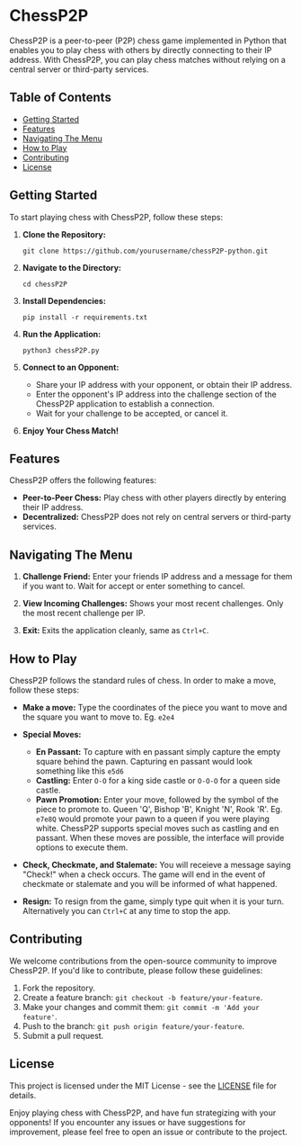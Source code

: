 # ChessP2P

ChessP2P is a peer-to-peer (P2P) chess game implemented in Python that enables you to play chess with others by directly connecting to their IP address. With ChessP2P, you can play chess matches without relying on a central server or third-party services.

## Table of Contents
- [Getting Started](#getting-started)
- [Features](#features)
- [Navigating The Menu](#navigating-the-menu)
- [How to Play](#how-to-play)
- [Contributing](#contributing)
- [License](#license)

## Getting Started

To start playing chess with ChessP2P, follow these steps:

1. **Clone the Repository:**
   ```shell
   git clone https://github.com/yourusername/chessP2P-python.git
   ```

2. **Navigate to the Directory:**
   ```shell
   cd chessP2P
   ```

3. **Install Dependencies:**
   ```shell
   pip install -r requirements.txt
   ```

4. **Run the Application:**
   ```shell
   python3 chessP2P.py
   ```

5. **Connect to an Opponent:**
   - Share your IP address with your opponent, or obtain their IP address.
   - Enter the opponent's IP address into the challenge section of the ChessP2P application to establish a connection.
   - Wait for your challenge to be accepted, or cancel it.

7. **Enjoy Your Chess Match!**

## Features

ChessP2P offers the following features:

- **Peer-to-Peer Chess:** Play chess with other players directly by entering their IP address.
- **Decentralized:** ChessP2P does not rely on central servers or third-party services.

## Navigating The Menu

1. **Challenge Friend:** Enter your friends IP address and a message for them if you want to. Wait for accept or enter something to cancel.

2. **View Incoming Challenges:** Shows your most recent challenges. Only the most recent challenge per IP.

3. **Exit:** Exits the application cleanly, same as ```Ctrl+C```.

## How to Play

ChessP2P follows the standard rules of chess. In order to make a move, follow these steps:

- **Make a move:** Type the coordinates of the piece you want to move and the square you want to move to. Eg. ```e2e4```

- **Special Moves:** 
   - **En Passant:** To capture with en passant simply capture the empty square behind the pawn. Capturing en passant would look something like this ```e5d6```
   - **Castling:** Enter ```O-O``` for a king side castle or ```O-O-O``` for a queen side castle.
   - **Pawn Promotion:** Enter your move, followed by the symbol of the piece to promote to. Queen 'Q', Bishop 'B', Knight 'N', Rook 'R'. Eg. ```e7e8Q``` would promote your pawn to a queen if you were playing white.
   ChessP2P supports special moves such as castling and en passant. When these moves are possible, the interface will provide options to execute them.

- **Check, Checkmate, and Stalemate:** You will receieve a message saying "Check!" when a check occurs. The game will end in the event of checkmate or stalemate and you will be informed of what happened.

- **Resign:** To resign from the game, simply type quit when it is your turn. Alternatively you can ```Ctrl+C``` at any time to stop the app.

<!-- ## Options

ChessP2P offers several options to enhance your gaming experience:

- **New Game:** Start a new chess game.
- **Undo Move:** Allows you to undo the last move made.
- **Forfeit Game:** Forfeit the current game and start a new one.
- **Save Game:** Save the current game for future analysis.
- **Load Game:** Load a previously saved game to resume or review. -->

## Contributing

We welcome contributions from the open-source community to improve ChessP2P. If you'd like to contribute, please follow these guidelines:

1. Fork the repository.
2. Create a feature branch: `git checkout -b feature/your-feature`.
3. Make your changes and commit them: `git commit -m 'Add your feature'`.
4. Push to the branch: `git push origin feature/your-feature`.
5. Submit a pull request.

## License

This project is licensed under the MIT License - see the [LICENSE](LICENSE) file for details.

Enjoy playing chess with ChessP2P, and have fun strategizing with your opponents! If you encounter any issues or have suggestions for improvement, please feel free to open an issue or contribute to the project.